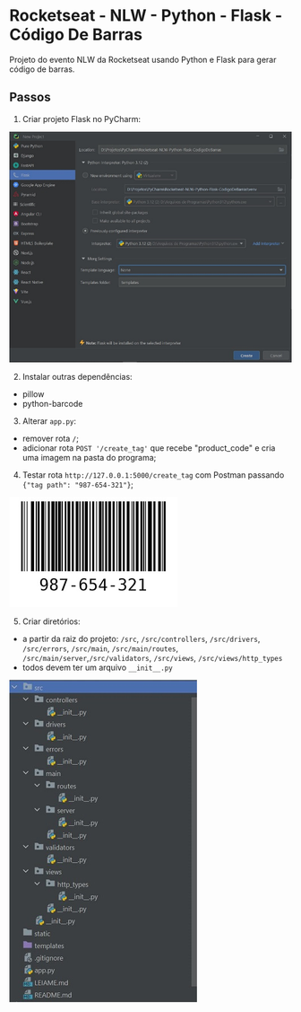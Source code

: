 # Rocketseat - NLW - Python - Flask - Código De Barras

Projeto do evento NLW da Rocketseat usando Python e Flask para gerar código de barras.

## Passos
1. Criar projeto Flask no PyCharm:

![Image-1-PyCharm-InitProject](imgs/Img-1-PyCharm-Init.jpg)

2. Instalar outras dependências:
- pillow
- python-barcode

3. Alterar `app.py`:
- remover rota `/`;
- adicionar rota `POST '/create_tag'` que recebe "product_code" e cria uma imagem na pasta do programa;

4. Testar rota `http://127.0.0.1:5000/create_tag` com Postman passando ```{"tag path": "987-654-321"}```;

![imgs/Img-2-Test-987-654-32](imgs/Img-2-Test-987-654-321.jpg)

5. Criar diretórios:
- a partir da raiz do projeto: `/src`, `/src/controllers`, `/src/drivers`, `/src/errors`, `/src/main`, 
  `/src/main/routes`, `/src/main/server`,`/src/validators`, `/src/views`, `/src/views/http_types`
- todos devem ter um arquivo `__init__.py`

![imgs/Img-3-Directories.jpg](imgs/Img-3-Directories.jpg)
